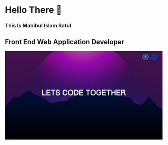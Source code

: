 # Hello There 👋
### This Is Mahibul Islam Ratul
## Front End Web Application Developer
![This Is Mahibul Islam Ratul](https://github.com/webdevratul/webdevratul/blob/main/github-banner.png?raw=true)







